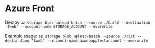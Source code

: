 # Azure Front

Deploy `az storage blob upload-batch --source ./build --destination '$web' --account-name STORAGE_ACCOUNT --overwrite`

Example usage: `az storage blob upload-batch --source ./dist --destination '$web' --account-name azwebapptestaccount --overwrite`
